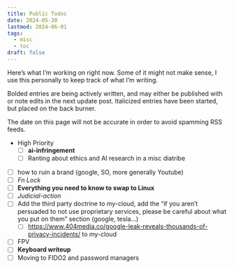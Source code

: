 ```yaml
---
title: Public Todos
date: 2024-05-30
lastmod: 2024-06-01
tags:
  - misc
  - toc
draft: false
---
```

Here’s what I’m working on right now. Some of it might not make sense, I use this personally to keep track of what I’m writing. 

Bolded entries are being actively written, and may either be published with or note edits in the next update post. Italicized entries have been started, but placed on the back burner.

The date on this page will not be accurate in order to avoid spamming RSS feeds.

- High Priority
    - [ ] **ai-infringement**
    - [ ] Ranting about ethics and AI research in a misc diatribe 
- [ ] how to ruin a brand (google, SO, more generally Youtube)
- [ ] *Fn Lock*
- [ ] **Everything you need to know to swap to Linux**
- [ ] *Judicial-action*
- [ ] Add the third party doctrine to my-cloud, add the “if you aren’t persuaded to not use proprietary services, please be careful about what you put on them” section (google, tesla…)
    - [ ] https://www.404media.co/google-leak-reveals-thousands-of-privacy-incidents/ to my-cloud
- [ ] FPV
- [ ] **Keyboard writeup**
- [ ] Moving to FIDO2 and password managers